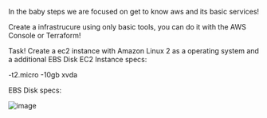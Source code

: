 In the baby steps we are focused on get to know aws and its basic services!

Create a infrastrucure using only basic tools, you can do it with the AWS Console or Terraform!

Task!
Create a ec2 instance with Amazon Linux 2 as a operating system and a additional EBS Disk 
EC2 Instance specs: 


-t2.micro
-10gb xvda

EBS Disk specs:

![image](https://user-images.githubusercontent.com/40150118/185254293-b902f2cb-b221-4f73-ac9f-a3b97d17bcc4.png)

